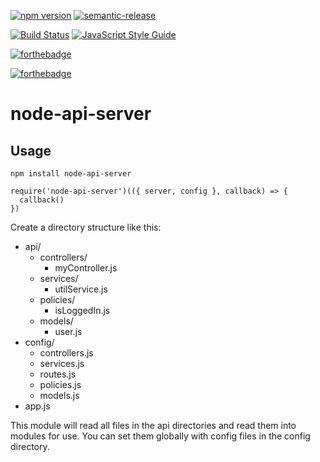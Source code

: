 [![npm version](https://badge.fury.io/js/node-api-server.svg)](https://badge.fury.io/js/node-api-server)
[![semantic-release](https://img.shields.io/badge/%20%20%F0%9F%93%A6%F0%9F%9A%80-semantic--release-e10079.svg)](https://github.com/semantic-release/semantic-release)

[![Build Status](https://travis-ci.org/pizza-rolls/node-api-server.svg?branch=master)](https://travis-ci.org/pizza-rolls/node-api-server)
[![JavaScript Style Guide](https://img.shields.io/badge/code%20style-standard-brightgreen.svg)](http://standardjs.com/)

[![forthebadge](https://img.shields.io/badge/Node.js-v6-orange.svg)](http://nodejs.org)

[![forthebadge](https://img.shields.io/badge/Mom%20Made-Pizza%20Rolls-blue.svg)](http://pizza.com)


# node-api-server

## Usage

`npm install node-api-server`


```
require('node-api-server')(({ server, config }, callback) => {
  callback()
})
```

Create a directory structure like this:

- api/
  - controllers/
    - myController.js
  - services/
    - utilService.js
  - policies/
    - isLoggedIn.js
  - models/
    - user.js
- config/
  - controllers.js
  - services.js
  - routes.js
  - policies.js
  - models.js
- app.js


This module will read all files in the api directories and read them into
modules for use. You can set them globally with config files in the config directory.    
